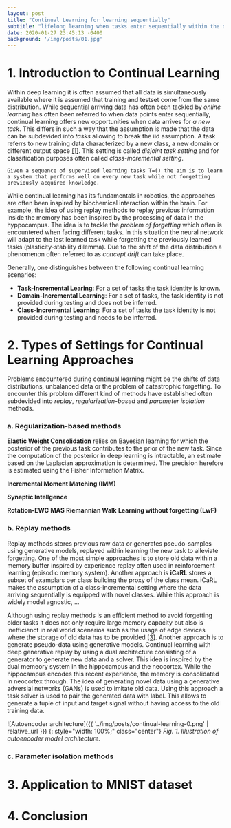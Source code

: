 ```yaml
---
layout: post
title: "Continual Learning for learning sequentially"
subtitle: "lifelong learning when tasks enter sequentially within the data science pipeline"
date: 2020-01-27 23:45:13 -0400
background: '/img/posts/01.jpg'
---
```


# 1. Introduction to Continual Learning
Within deep learning it is often assumed that all data is simultaneously available where it is assumed that training and testset 
come from the same distribution. While sequential arriving data has often been tackled by *online learning* has often been referred to when data points enter sequentially, continual learning offers new opportunities when data arrives for *a new task*. This differs in such a way that the assumption is made that the data can be subdevided into *tasks* allowing to break the iid assumption. A task referrs to new training data characterized by a new class, a new domain or different output space <a href="https://ieeexplore.ieee.org/document/9349197">[1]</a>. This setting is called *disjoint task setting* and for classification purposes often called *class-incremental setting*.

    Given a sequence of supervised learning tasks T=() the aim is to learn a system that performs well on every new task while not forgetting previously acquired knowledge.

While continual learning has its fundamentals in robotics, the approaches are often been inspired by biochemical interaction within the brain. For example, the idea of using replay methods to replay previous information inside the memory has been inspired by the processing of data in the hyppocampus. The idea is to tackle the *problem of forgetting* which often is encountered when facing different tasks. In this situation the neural network will adapt to the last learned task while forgetting the previously learned tasks (plasticity-stability dilemma). Due to the shift of the data distribution a phenomenon often referred to as *concept drift* can take place. 

Generally, one distinguishes between the following continual learning scenarios:

- **Task-Incremental Learing**: For a set of tasks the task identity is known.
- **Domain-Incremental Learning**: For a set of tasks, the task identity is not provided during testing and does not be inferred.
- **Class-Incremental Learning**: For a set of tasks the task identity is not provided during testing and needs to be inferred.


# 2. Types of Settings for Continual Learning Approaches
Problems encountered during continual learning might be the shifts of data distributions, unbalanced data or the problem of catastrophic forgetting. To encounter this problem different kind of methods have established often subdevided into *replay*, *regularization-based* and *parameter isolation* methods.



### a. Regularization-based methods
**Elastic Weight Consolidation** relies on Bayesian learning for which the posterior of the previous task contributes to the prior of the new task. Since the computation of the posterior in deep learning is intractable, an estimate based on the Laplacian approximation is determined. The precision herefore is estimated using the Fisher Information Matrix.

**Incremental Moment Matching (IMM)**

**Synaptic Intellgence**


**Rotation-EWC**
**MAS**
**Riemannian Walk**
**Learning without forgetting (LwF)**


### b. Replay methods
Replay methods stores previous raw data or generates pseudo-samples using generative models, replayed within learning the new task to alleviate forgetting. One of the most simple approaches is to store old data within a memory buffer inspired by experience replay often used in reinforcement learning (episodic memory system). Another approach is **iCaRL** stores a subset of examplars per class building the proxy of the class mean. iCaRL makes the assumption of a class-incremental setting where the data arriving sequentially is equipped with novel classes. While this approach is widely model agnostic, ...


Although using replay methods is an efficient method to avoid forgetting older tasks it does not only require large memory capacity but also is inefficienct in real world scenarios such as the usage of edge devices where the storage of old data has to be provided <a href="https://arxiv.org/abs/1705.08690">[3]</a>. Another approach is to generate pseudo-data using generative models. Continual learning with deep generative replay by using a dual architecture consisting of a generator to generate new data and a solver. This idea is inspired by the dual memeory system in the hippocampus and the neocortex. While the hippocampus encodes this recent experience, the memory is consolidated in neocortex through. The idea of generating novel data using a generative adversial networks (GANs) is used to imitate old data. Using this approach a task solver is used to pair the generated data with label. This allows to generate a tuple of input and target signal without having access to the old training data.


![Autoencoder architecture]({{ '../img/posts/continual-learning-0.png' | relative_url }})
{: style="width: 100%;" class="center"}
*Fig. 1. Illustration of autoencoder model architecture.*



### c. Parameter isolation methods



# 3. Application to MNIST dataset


# 4. Conclusion
